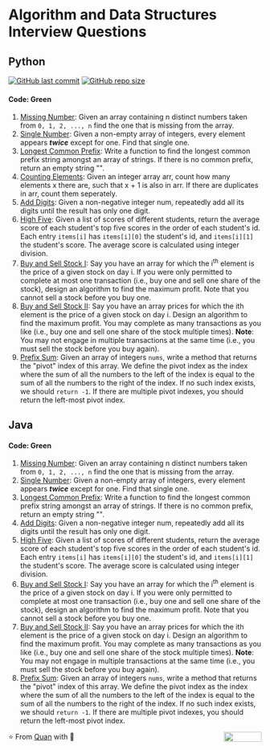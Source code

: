 # Algorithm and Data Structures Interview Questions

## Python

[![GitHub last commit](https://img.shields.io/github/last-commit/Quananhle/Data-Structure-and-Algorithms)](https://github.com/Quananhle/Data-Structure-and-Algorithms/commits/master)
[![GitHub repo size](https://img.shields.io/github/repo-size/Quananhle/Data-Structure-and-Algorithms)](https://github.com/Quananhle/Data-Structure-and-Algorithms/archive/master.zip)

#### Code: Green

1. [Missing Number](https://github.com/Quananhle/Algorithm-DS/tree/master/Python/Missing-Number): Given an array containing n distinct numbers taken from ```0, 1, 2, ..., n``` find the one that is missing from the array.
2. [Single Number](https://github.com/Quananhle/Algorithm-DS/tree/master/Python/Single-Number): Given a non-empty array of integers, every element appears ***twice*** except for one. Find that single one.
3. [Longest Common Prefix](https://github.com/Quananhle/Data-Structure-and-Algorithms/tree/master/Python/Longest-Common-Prefix): Write a function to find the longest common prefix string amongst an array of strings. If there is no common prefix, return an empty string "".
4. [Counting Elements](https://github.com/Quananhle/Data-Structure-and-Algorithms/tree/master/Python/Counting-Elements): Given an integer array arr, count how many elements x there are, such that x + 1 is also in arr. If there are duplicates in arr, count them seperately.
5. [Add Digits](https://github.com/Quananhle/Data-Structure-and-Algorithms/tree/master/Python/Add-Digits): Given a non-negative integer num, repeatedly add all its digits until the result has only one digit.
6. [High Five](https://github.com/Quananhle/Data-Structure-and-Algorithms/tree/master/Python/Hash-Map/High-Five): Given a list of scores of different students, return the average score of each student's top five scores in the order of each student's id. Each entry ```items[i]``` has ```items[i][0]``` the student's id, and ```items[i][1]``` the student's score.  The average score is calculated using integer division.
7. [Buy and Sell Stock I](https://github.com/Quananhle/Data-Structure-and-Algorithms/tree/master/Python/Maximizing-Profit/Buy-Sell-Stock-II): Say you have an array for which the i<sup>th</sup> element is the price of a given stock on day i. If you were only permitted to complete at most one transaction (i.e., buy one and sell one share of the stock), design an algorithm to find the maximum profit. Note that you cannot sell a stock before you buy one.
8. [Buy and Sell Stock II](https://github.com/Quananhle/Data-Structure-and-Algorithms/tree/master/Python/Maximizing-Profit/Buy-Sell-Stock-II): Say you have an array prices for which the ith element is the price of a given stock on day i. Design an algorithm to find the maximum profit. You may complete as many transactions as you like (i.e., buy one and sell one share of the stock multiple times). **Note**: You may not engage in multiple transactions at the same time (i.e., you must sell the stock before you buy again).
9. [Prefix Sum](https://github.com/Quananhle/Data-Structure-and-Algorithms/blob/master/Python/Array-Backed%20List/Find-Pivot-Index): Given an array of integers ```nums```, write a method that returns the "pivot" index of this array. We define the pivot index as the index where the sum of all the numbers to the left of the index is equal to the sum of all the numbers to the right of the index. If no such index exists, we should ```return -1```. If there are multiple pivot indexes, you should return the left-most pivot index.

## Java

#### Code: Green

1. [Missing Number](): Given an array containing n distinct numbers taken from ```0, 1, 2, ..., n``` find the one that is missing from the array.
2. [Single Number](https://github.com/Quananhle/Algorithm-DS/tree/master/Java/Single-Number): Given a non-empty array of integers, every element appears ***twice*** except for one. Find that single one.
3. [Longest Common Prefix](https://github.com/Quananhle/Data-Structure-and-Algorithms/tree/master/Java/LongestCommonPrefix): Write a function to find the longest common prefix string amongst an array of strings. If there is no common prefix, return an empty string "".
4. [Add Digits](https://github.com/Quananhle/Data-Structure-and-Algorithms/tree/master/Java/Add-Digits): Given a non-negative integer num, repeatedly add all its digits until the result has only one digit.
5. [High Five](https://github.com/Quananhle/Data-Structure-and-Algorithms/tree/master/Java/HashMap/High-Five): Given a list of scores of different students, return the average score of each student's top five scores in the order of each student's id. Each entry ```items[i]``` has ```items[i][0]``` the student's id, and ```items[i][1]``` the student's score.  The average score is calculated using integer division.
6. [Buy and Sell Stock I](https://github.com/Quananhle/Data-Structure-and-Algorithms/tree/master/Java/Maximizing-Profit/Buy-and-Sell-Stock-I): Say you have an array for which the i<sup>th</sup> element is the price of a given stock on day i. If you were only permitted to complete at most one transaction (i.e., buy one and sell one share of the stock), design an algorithm to find the maximum profit. Note that you cannot sell a stock before you buy one.
7. [Buy and Sell Stock II](https://github.com/Quananhle/Data-Structure-and-Algorithms/tree/master/Java/Maximizing-Profit/Buy-and-Sell-Stock-II): Say you have an array prices for which the ith element is the price of a given stock on day i. Design an algorithm to find the maximum profit. You may complete as many transactions as you like (i.e., buy one and sell one share of the stock multiple times). **Note**: You may not engage in multiple transactions at the same time (i.e., you must sell the stock before you buy again).
8. [Prefix Sum](https://github.com/Quananhle/Data-Structure-and-Algorithms/tree/master/Java/Array/Find-Pivot-Index): Given an array of integers ```nums```, write a method that returns the "pivot" index of this array. We define the pivot index as the index where the sum of all the numbers to the left of the index is equal to the sum of all the numbers to the right of the index. If no such index exists, we should ```return -1```. If there are multiple pivot indexes, you should return the left-most pivot index.


⭐️ From [Quan](https://github.com/Quananhle) with :sparkling_heart: 
<img align="right" width="75" height="20" src="https://visitor-badge.glitch.me/badge?page_id=quananhle.Data-Structure-and-Algorithms">
